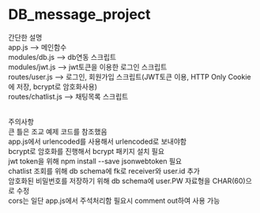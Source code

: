 # DB_message_project
간단한 설명<br>
app.js --> 메인함수<br>
modules/db.js --> db연동 스크립트<br>
modules/jwt.js --> jwt토큰을 이용한 로그인 스크립트<br>
routes/user.js --> 로그인, 회원가입 스크립트(JWT토큰 이용, HTTP Only Cookie에 저장, bcrypt로 암호화사용)<br>
routes/chatlist.js --> 채팅목록 스크립트<br><br>

주의사항<br>
큰 틀은 조교 예제 코드를 참조했음<br>
app.js에서 urlencoded를 사용해서 urlencoded로 보내야함<br>
bcrypt로 암호화를 진행해서 bcrypt 패키지 설치 필요<br>
jwt token을 위해 npm install --save jsonwebtoken 필요<br>
chatlist 조회를 위해 db schema에 fk로 receiver와 user.id 추가<br>
암호화된 비밀번호를 저장하기 위해 db schema에 user.PW 자료형을 CHAR(60)으로 수정<br>
cors는 일단 app.js에서 주석처리함 필요시 comment out하여 사용 가능
